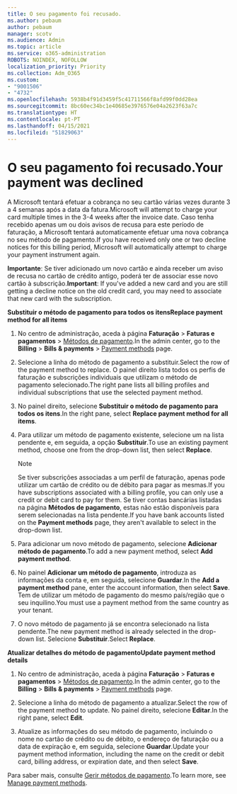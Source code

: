 ```yaml
---
title: O seu pagamento foi recusado.
ms.author: pebaum
author: pebaum
manager: scotv
ms.audience: Admin
ms.topic: article
ms.service: o365-administration
ROBOTS: NOINDEX, NOFOLLOW
localization_priority: Priority
ms.collection: Adm_O365
ms.custom:
- "9001506"
- "4732"
ms.openlocfilehash: 5938b4f91d3459f5c41711566f8afd99f0dd28ea
ms.sourcegitcommit: 8bc60ec34bc1e40685e3976576e04a2623f63a7c
ms.translationtype: HT
ms.contentlocale: pt-PT
ms.lasthandoff: 04/15/2021
ms.locfileid: "51829063"
---
```

# <a name="your-payment-was-declined"></a><span data-ttu-id="a4952-102">O seu pagamento foi recusado.</span><span class="sxs-lookup"><span data-stu-id="a4952-102">Your payment was declined</span></span>

<span data-ttu-id="a4952-103">A Microsoft tentará efetuar a cobrança no seu cartão várias vezes durante 3 a 4 semanas após a data da fatura.</span><span class="sxs-lookup"><span data-stu-id="a4952-103">Microsoft will attempt to charge your card multiple times in the 3-4 weeks after the invoice date.</span></span>  <span data-ttu-id="a4952-104">Caso tenha recebido apenas um ou dois avisos de recusa para este período de faturação, a Microsoft tentará automaticamente efetuar uma nova cobrança no seu método de pagamento.</span><span class="sxs-lookup"><span data-stu-id="a4952-104">If you have received only one or two decline notices for this billing period, Microsoft will automatically attempt to charge your payment instrument again.</span></span>  

<span data-ttu-id="a4952-105">**Importante**: Se tiver adicionado um novo cartão e ainda receber um aviso de recusa no cartão de crédito antigo, poderá ter de associar esse novo cartão à subscrição.</span><span class="sxs-lookup"><span data-stu-id="a4952-105">**Important**: If you've added a new card and you are still getting a decline notice on the old credit card, you may need to associate that new card with the subscription.</span></span>

<span data-ttu-id="a4952-106">**Substituir o método de pagamento para todos os itens**</span><span class="sxs-lookup"><span data-stu-id="a4952-106">**Replace payment method for all items**</span></span>

1. <span data-ttu-id="a4952-107">No centro de administração, aceda à página **Faturação** > **Faturas e pagamentos** > [Métodos de pagamento](https://go.microsoft.com/fwlink/p/?linkid=2018806).</span><span class="sxs-lookup"><span data-stu-id="a4952-107">In the admin center, go to the **Billing** > **Bills & payments** > [Payment methods](https://go.microsoft.com/fwlink/p/?linkid=2018806) page.</span></span>

2. <span data-ttu-id="a4952-108">Selecione a linha do método de pagamento a substituir.</span><span class="sxs-lookup"><span data-stu-id="a4952-108">Select the row of the payment method to replace.</span></span> <span data-ttu-id="a4952-109">O painel direito lista todos os perfis de faturação e subscrições individuais que utilizam o método de pagamento selecionado.</span><span class="sxs-lookup"><span data-stu-id="a4952-109">The right pane lists all billing profiles and individual subscriptions that use the selected payment method.</span></span>

3. <span data-ttu-id="a4952-110">No painel direito, selecione **Substituir o método de pagamento para todos os itens**.</span><span class="sxs-lookup"><span data-stu-id="a4952-110">In the right pane, select **Replace payment method for all items**.</span></span>

4. <span data-ttu-id="a4952-111">Para utilizar um método de pagamento existente, selecione um na lista pendente e, em seguida, a opção **Substituir**.</span><span class="sxs-lookup"><span data-stu-id="a4952-111">To use an existing payment method, choose one from the drop-down list, then select **Replace**.</span></span>

    > [!NOTE]
    > <span data-ttu-id="a4952-112">Se tiver subscrições associadas a um perfil de faturação, apenas pode utilizar um cartão de crédito ou de débito para pagar as mesmas.</span><span class="sxs-lookup"><span data-stu-id="a4952-112">If you have subscriptions associated with a billing profile, you can only use a credit or debit card to pay for them.</span></span> <span data-ttu-id="a4952-113">Se tiver contas bancárias listadas na página **Métodos de pagamento**, estas não estão disponíveis para serem selecionadas na lista pendente.</span><span class="sxs-lookup"><span data-stu-id="a4952-113">If you have bank accounts listed on the **Payment methods** page, they aren't available to select in the drop-down list.</span></span>

5. <span data-ttu-id="a4952-114">Para adicionar um novo método de pagamento, selecione **Adicionar método de pagamento**.</span><span class="sxs-lookup"><span data-stu-id="a4952-114">To add a new payment method, select **Add payment method**.</span></span>

6. <span data-ttu-id="a4952-115">No painel **Adicionar um método de pagamento**, introduza as informações da conta e, em seguida, selecione **Guardar**.</span><span class="sxs-lookup"><span data-stu-id="a4952-115">In the **Add a payment method** pane, enter the account information, then select **Save**.</span></span> <span data-ttu-id="a4952-116">Tem de utilizar um método de pagamento do mesmo país/região que o seu inquilino.</span><span class="sxs-lookup"><span data-stu-id="a4952-116">You must use a payment method from the same country as your tenant.</span></span>

7. <span data-ttu-id="a4952-117">O novo método de pagamento já se encontra selecionado na lista pendente.</span><span class="sxs-lookup"><span data-stu-id="a4952-117">The new payment method is already selected in the drop-down list.</span></span> <span data-ttu-id="a4952-118">Selecione **Substituir**.</span><span class="sxs-lookup"><span data-stu-id="a4952-118">Select **Replace**.</span></span>

<span data-ttu-id="a4952-119">**Atualizar detalhes do método de pagamento**</span><span class="sxs-lookup"><span data-stu-id="a4952-119">**Update payment method details**</span></span>

1. <span data-ttu-id="a4952-120">No centro de administração, aceda à página **Faturação** > **Faturas e pagamentos** > [Métodos de pagamento](https://go.microsoft.com/fwlink/p/?linkid=2018806).</span><span class="sxs-lookup"><span data-stu-id="a4952-120">In the admin center, go to the **Billing** > **Bills & payments** > [Payment methods](https://go.microsoft.com/fwlink/p/?linkid=2018806) page.</span></span>

2. <span data-ttu-id="a4952-121">Selecione a linha do método de pagamento a atualizar.</span><span class="sxs-lookup"><span data-stu-id="a4952-121">Select the row of the payment method to update.</span></span> <span data-ttu-id="a4952-122">No painel direito, selecione **Editar**.</span><span class="sxs-lookup"><span data-stu-id="a4952-122">In the right pane, select **Edit**.</span></span>

3. <span data-ttu-id="a4952-123">Atualize as informações do seu método de pagamento, incluindo o nome no cartão de crédito ou de débito, o endereço de faturação ou a data de expiração e, em seguida, selecione **Guardar**.</span><span class="sxs-lookup"><span data-stu-id="a4952-123">Update your payment method information, including the name on the credit or debit card, billing address, or expiration date, and then select **Save**.</span></span>

<span data-ttu-id="a4952-124">Para saber mais, consulte [Gerir métodos de pagamento](https://docs.microsoft.com/microsoft-365/commerce/billing-and-payments/manage-payment-methods).</span><span class="sxs-lookup"><span data-stu-id="a4952-124">To learn more, see [Manage payment methods](https://docs.microsoft.com/microsoft-365/commerce/billing-and-payments/manage-payment-methods).</span></span>